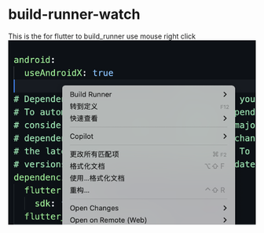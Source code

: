 # build-runner-watch

This is the for flutter to build_runner use mouse right click
![这是图片](./snap/image.png)
